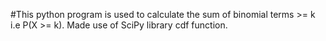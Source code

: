 #This python program is used to calculate the sum of binomial terms >= k i.e P(X >= k).
Made use of SciPy library cdf function.
